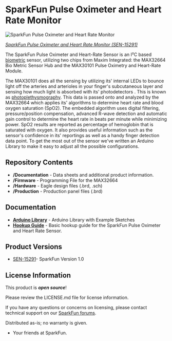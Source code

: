 SparkFun Pulse Oximeter and Heart Rate Monitor 
========================================

![SparkFun Pulse Oximeter and Heart Rate Monitor](https://cdn.sparkfun.com/assets/parts/1/3/6/6/4/15219-SparkFun_Pulse_Oximeter_and_Heart_Rate_Sensor_-_MAX30101__Qwiic_-01.jpg)

[*SparkFun Pulse Oximeter and Heart Rate Monitor (SEN-15291)*](https://www.sparkfun.com/products/15219)

The SparkFun Pulse Oximeter and Heart-Rate Sensor is an I&sup2;C based [biometric](https://en.wikipedia.org/wiki/Biometrics) sensor, utilizing two chips from Maxim Integrated: 
the MAX32664 Bio Metric Sensor Hub and the MAX30101 Pulse Oximetry and Heart-Rate Module.

The MAX30101 does all the sensing by utilizing its' internal LEDs to bounce light off the arteries and arterioles in your finger's subcutaneous layer and sensing how much light 
is absorbed with its' photodetectors . This is known as [photoplethysmography](https://en.wikipedia.org/wiki/Photoplethysmogram). This data is passed onto and analyzed by the 
MAX32664 which applies its' algorithms to determine heart rate and blood oxygen saturation (SpO2). The embedded algorithm uses digital filtering, pressure/position compensation, 
advanced R-wave detection and automatic gain control to determine the heart rate in beats per minute while minimizing power.  SpO2 results are reported as percentage of hemoglobin 
that is saturated with oxygen. It also provides useful information such as the sensor's confidence in its' reportings as well as a handy finger detection data point. To get the 
most out of the sensor we've written an Arduino Library to make it easy to adjust all the possible configurations.

Repository Contents
-------------------

* **/Documentation** - Data sheets and additional product information.
* **/Firmware** - Programming File for the MAX32664 
* **/Hardware** - Eagle design files (.brd, .sch)
* **/Production** - Production panel files (.brd)

Documentation
--------------
* **[Arduino Library](https://github.com/sparkfun/SparkFun_Bio_Sensor_Hub_Library)** - Arduino Library with Example Sketches
* **[Hookup Guide](https://learn.sparkfun.com/tutorials/sparkfun-pulse-oximeter-and-heart-rate-monitor-hookup-guide)** - Basic hookup guide for the SparkFun Pulse Oximeter and Heart Rate Sensor.

Product Versions
----------------
* [SEN-15291](https://www.sparkfun.com/products/15219)- SparkFun Version 1.0

License Information
-------------------

This product is _**open source**_! 

Please review the LICENSE.md file for license information. 

If you have any questions or concerns on licensing, please contact technical support on our [SparkFun forums](https://forum.sparkfun.com/viewforum.php?f=152).

Distributed as-is; no warranty is given.

- Your friends at SparkFun.

_<COLLABORATION CREDIT>_

